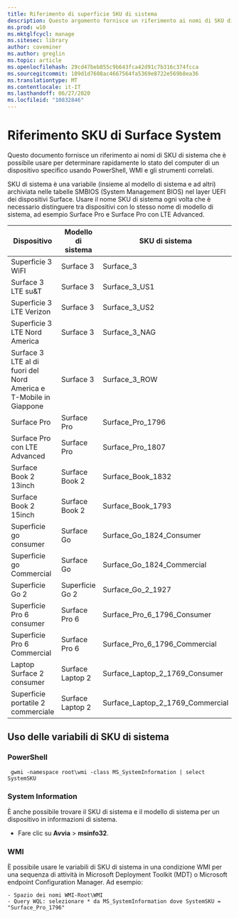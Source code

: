 ```yaml
---
title: Riferimento di superficie SKU di sistema
description: Questo argomento fornisce un riferimento ai nomi di SKU di sistema che puoi usare per determinare rapidamente lo stato del computer di un dispositivo specifico.
ms.prod: w10
ms.mktglfcycl: manage
ms.sitesec: library
author: coveminer
ms.author: greglin
ms.topic: article
ms.openlocfilehash: 29cd47beb855c9b643fca42d91c7b316c374fcca
ms.sourcegitcommit: 109d1d7608ac4667564fa5369e8722e569b8ea36
ms.translationtype: MT
ms.contentlocale: it-IT
ms.lasthandoff: 06/27/2020
ms.locfileid: "10832846"
---
```

# Riferimento SKU di Surface System
Questo documento fornisce un riferimento ai nomi di SKU di sistema che è possibile usare per determinare rapidamente lo stato del computer di un dispositivo specifico usando PowerShell, WMI e gli strumenti correlati. 

SKU di sistema è una variabile (insieme al modello di sistema e ad altri) archiviata nelle tabelle SMBIOS (System Management BIOS) nel layer UEFI dei dispositivi Surface.  Usare il nome SKU di sistema ogni volta che è necessario distinguere tra dispositivi con lo stesso nome di modello di sistema, ad esempio Surface Pro e Surface Pro con LTE Advanced. 

| **Dispositivo**| **Modello di sistema** | **SKU di sistema**|
| --- | ---| --- |
| Superficie 3 WiFI                                               | Surface 3        | Surface_3                        |
| Surface 3 LTE su&T                                           | Surface 3        | Surface_3_US1                    |
| Superficie 3 LTE Verizon                                        | Surface 3        | Surface_3_US2                    |
| Superficie 3 LTE Nord America                                  | Surface 3        | Surface_3_NAG                    |
| Surface 3 LTE al di fuori del Nord America e T-Mobile in Giappone | Surface 3        | Surface_3_ROW                    |
| Surface Pro                                                  | Surface Pro      | Surface_Pro_1796                 |
| Surface Pro con LTE Advanced                                | Surface Pro      | Surface_Pro_1807                 |
| Surface Book 2 13inch                                        | Surface Book 2   | Surface_Book_1832                |
| Surface Book 2 15inch                                        | Surface Book 2   | Surface_Book_1793                |
| Superficie go consumer                                          | Surface Go       | Surface_Go_1824_Consumer         |
| Superficie go Commercial                                        | Surface Go       | Surface_Go_1824_Commercial       |
| Superficie Go 2                                                 | Superficie Go 2     | Surface_Go_2_1927                |
| Superficie Pro 6 consumer                                       | Surface Pro 6    | Surface_Pro_6_1796_Consumer      |
| Superficie Pro 6 Commercial                                     | Surface Pro 6    | Surface_Pro_6_1796_Commercial    |
| Laptop Surface 2 consumer                                    | Surface Laptop 2 | Surface_Laptop_2_1769_Consumer   |
| Superficie portatile 2 commerciale                                  | Surface Laptop 2 | Surface_Laptop_2_1769_Commercial |

## Uso delle variabili di SKU di sistema 

### PowerShell

     gwmi -namespace root\wmi -class MS_SystemInformation | select SystemSKU 

### System Information
È anche possibile trovare il SKU di sistema e il modello di sistema per un dispositivo in informazioni di sistema. 
- Fare clic su **Avvia**  >   **msinfo32**.  

### WMI
È possibile usare le variabili di SKU di sistema in una condizione WMI per una sequenza di attività in Microsoft Deployment Toolkit (MDT) o Microsoft endpoint Configuration Manager. Ad esempio: 

    - Spazio dei nomi WMI-Root\WMI
    - Query WQL: selezionare * da MS_SystemInformation dove SystemSKU = "Surface_Pro_1796"

 
 
 


